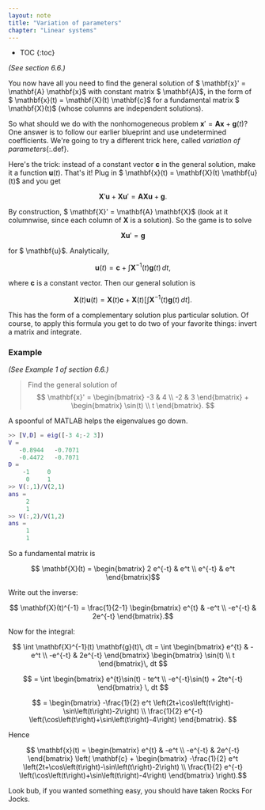 ```yaml
---
layout: note
title: "Variation of parameters"
chapter: "Linear systems"
---
```

* TOC
{:toc}

*(See section 6.6.)*

You now have all you need to find the general solution of $ \mathbf{x}' = \mathbf{A} \mathbf{x}$ with constant matrix $ \mathbf{A}$, in the form of $ \mathbf{x}(t) = \mathbf{X}(t) \mathbf{c}$ for a fundamental matrix $ \mathbf{X}(t)$ (whose columns are independent solutions).

So what should we do with the nonhomogeneous problem $\mathbf{x}' = \mathbf{A} \mathbf{x} + \mathbf{g}(t)$? One answer is to follow our earlier blueprint and use undetermined coefficients. We're going to try a different trick here, called *variation of parameters*{:.def}.

Here's the trick: instead of a constant vector $\mathbf{c}$ in the general solution, make it a function $\mathbf{u}(t)$. That's it! Plug in $ \mathbf{x}(t) = \mathbf{X}(t) \mathbf{u}(t)$ and you get

$$ \mathbf{X}' \mathbf{u} + \mathbf{X} \mathbf{u}' = \mathbf{A} \mathbf{X} \mathbf{u} + \mathbf{g}.$$

By construction, $ \mathbf{X}' = \mathbf{A} \mathbf{X}$ (look at it columnwise, since each column of $\mathbf{X}$ is a solution). So the game is to solve

$$ \mathbf{X} \mathbf{u}' = \mathbf{g} $$

for $ \mathbf{u}$. Analytically,

$$ \mathbf{u}(t) = \mathbf{c} + \int \mathbf{X}^{-1}(t) \mathbf{g}(t)\, dt, $$ 

where $\mathbf{c}$ is a constant vector. Then our general solution is

$$ \mathbf{X}(t) \mathbf{u}(t) = \mathbf{X}(t) \mathbf{c} +  \mathbf{X}(t) \left[\int \mathbf{X}^{-1}(t) \mathbf{g}(t)\, dt \right]. $$ 

This has the form of a complementary solution plus particular solution. Of course, to apply this formula you get to do two of your favorite things: invert a matrix and integrate. 

### Example

*(See Example 1 of section 6.6.)*

> Find the general solution of
> $$ \mathbf{x}' = \begin{bmatrix} -3 & 4 \\ -2 & 3 \end{bmatrix} + \begin{bmatrix} \sin(t) \\ t \end{bmatrix}. $$

A spoonful of MATLAB helps the eigenvalues go down.

~~~matlab
>> [V,D] = eig([-3 4;-2 3])
V =
   -0.8944   -0.7071
   -0.4472   -0.7071
D =
    -1     0
     0     1
>> V(:,1)/V(2,1)
ans =
     2
     1
>> V(:,2)/V(1,2)
ans =
     1
     1
~~~

So a fundamental matrix is

$$ \mathbf{X}(t) = \begin{bmatrix} 2 e^{-t} & e^t \\ e^{-t} & e^t \end{bmatrix}$$ 

Write out the inverse:

$$ \mathbf{X}(t)^{-1} = \frac{1}{2-1}   \begin{bmatrix} e^{t} & -e^t \\ -e^{-t} & 2e^{-t} \end{bmatrix}.$$

Now for the integral:

$$ \int \mathbf{X}^{-1}(t) \mathbf{g}(t)\, dt = \int \begin{bmatrix} e^{t} & -e^t \\ -e^{-t} & 2e^{-t} \end{bmatrix} \begin{bmatrix} \sin(t) \\ t \end{bmatrix}\, dt $$ 

$$ = \int \begin{bmatrix} e^{t}\sin(t) - te^t  \\ -e^{-t}\sin(t) + 2te^{-t} \end{bmatrix} \, dt $$ 

$$ = \begin{bmatrix} -\frac{1}{2} e^t \left(2t+\cos\left(t\right)-\sin\left(t\right)-2\right) \\ \frac{1}{2} e^{-t} \left(\cos\left(t\right)+\sin\left(t\right)-4\right) \end{bmatrix}. $$

Hence

$$ \mathbf{x}(t) = \begin{bmatrix} e^{t} & -e^t \\ -e^{-t} & 2e^{-t} \end{bmatrix} \left( \mathbf{c} + \begin{bmatrix} -\frac{1}{2} e^t \left(2t+\cos\left(t\right)-\sin\left(t\right)-2\right) \\ \frac{1}{2} e^{-t} \left(\cos\left(t\right)+\sin\left(t\right)-4\right) \end{bmatrix} \right).$$

Look bub, if you wanted something easy, you should have taken Rocks For Jocks.
